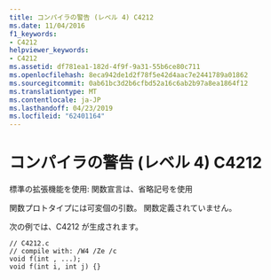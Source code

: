 ```yaml
---
title: コンパイラの警告 (レベル 4) C4212
ms.date: 11/04/2016
f1_keywords:
- C4212
helpviewer_keywords:
- C4212
ms.assetid: df781ea1-182d-4f9f-9a31-55b6ce80c711
ms.openlocfilehash: 8eca942de1d2f78f5e42d4aac7e2441789a01862
ms.sourcegitcommit: 0ab61bc3d2b6cfbd52a16c6ab2b97a8ea1864f12
ms.translationtype: MT
ms.contentlocale: ja-JP
ms.lasthandoff: 04/23/2019
ms.locfileid: "62401164"
---
```

# <a name="compiler-warning-level-4-c4212"></a>コンパイラの警告 (レベル 4) C4212

標準の拡張機能を使用: 関数宣言は、省略記号を使用

関数プロトタイプには可変個の引数。 関数定義されていません。

次の例では、C4212 が生成されます。

```
// C4212.c
// compile with: /W4 /Ze /c
void f(int , ...);
void f(int i, int j) {}
```